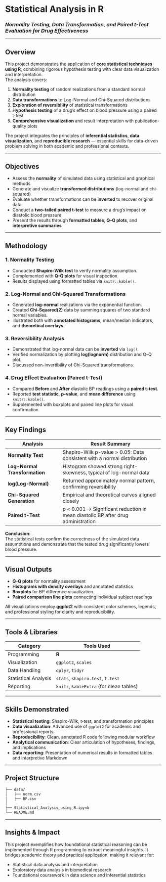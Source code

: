 # Statistical Analysis in R  
### *Normality Testing, Data Transformation, and Paired t-Test Evaluation for Drug Effectiveness*

---

## Overview

This project demonstrates the application of **core statistical techniques using R**, combining rigorous hypothesis testing with clear data visualization and interpretation.  
The analysis covers:

1. **Normality testing** of random realizations from a standard normal distribution  
2. **Data transformations** to Log-Normal and Chi-Squared distributions  
3. **Exploration of reversibility** of statistical transformations  
4. **Hypothesis testing** of a drug’s effect on blood pressure using a paired t-test  
5. **Comprehensive visualization** and result interpretation with publication-quality plots  

The project integrates the principles of **inferential statistics**, **data visualization**, and **reproducible research** — essential skills for data-driven problem solving in both academic and professional contexts.

---

## Objectives

- Assess the **normality** of simulated data using statistical and graphical methods  
- Generate and visualize **transformed distributions** (log-normal and chi-squared)  
- Evaluate whether transformations can be **inverted** to recover original data  
- Conduct a **two-tailed paired t-test** to measure a drug’s impact on diastolic blood pressure  
- Present the results through **formatted tables**, **Q–Q plots**, and **interpretive summaries**

---

## Methodology

### 1. Normality Testing  
- Conducted **Shapiro-Wilk test** to verify normality assumption.  
- Complemented with **Q-Q plots** for visual inspection.  
- Results displayed using formatted tables via `knitr::kable()`.

### 2. Log-Normal and Chi-Squared Transformations  
- Generated **log-normal** realizations via the exponential function.  
- Created **Chi-Squared(2)** data by summing squares of two standard normal variables.  
- Illustrated both with **annotated histograms**, mean/median indicators, and **theoretical overlays**.

### 3. Reversibility Analysis  
- Demonstrated that log-normal data can be **inverted** via `log()`.  
- Verified normalization by plotting **log(lognorm)** distribution and Q–Q plot.  
- Discussed non-invertibility of Chi-Squared transformations.

### 4. Drug Effect Evaluation (Paired t-Test)  
- Compared **Before** and **After** diastolic BP readings using a **paired t-test**.  
- Reported **test statistic**, **p-value**, and **mean difference** using `knitr::kable()`.  
- Supplemented with boxplots and paired line plots for visual confirmation.

---

## Key Findings

| Analysis | Result Summary |
|-----------|----------------|
| **Normality Test** | Shapiro-Wilk p-value > 0.05: Data consistent with a normal distribution |
| **Log-Normal Transformation** | Histogram showed strong right-skewness, typical of log-normal data |
| **log(Log-Normal)** | Returned approximately normal pattern, confirming reversibility |
| **Chi-Squared Generation** | Empirical and theoretical curves aligned closely |
| **Paired t-Test** | p < 0.001 → Significant reduction in mean diastolic BP after drug administration |

**Conclusion:**  
The statistical tests confirm the correctness of the simulated data assumptions and demonstrate that the tested drug significantly lowers blood pressure.

---

## Visual Outputs

- **Q-Q plots** for normality assessment  
- **Histograms with density overlays** and annotated statistics  
- **Boxplots** for BP difference visualization  
- **Paired comparison line plots** connecting individual subject readings  

All visualizations employ **ggplot2** with consistent color schemes, legends, and professional styling for clarity and reproducibility.

---

## Tools & Libraries

| Category | Tools Used |
|-----------|------------|
| Programming | **R** |
| Visualization | `ggplot2`, `scales` |
| Data Handling | `dplyr`, `tidyr` |
| Statistical Analysis | `stats`, `shapiro.test`, `t.test` |
| Reporting | `knitr`, `kableExtra` (for clean tables) |

---

## Skills Demonstrated

- **Statistical testing**: Shapiro-Wilk, t-test, and transformation principles  
- **Data visualization**: Advanced use of `ggplot2` for academic and professional reports  
- **Reproducibility**: Clean, annotated R code following modular workflow  
- **Analytical communication**: Clear articulation of hypotheses, findings, and implications  
- **Data reporting**: Presentation of numerical results in formatted tables and interpretive Markdown  

---

## Project Structure

```bash
├── data/
│   ├── norm.csv
│   ├── BP.csv
│
├── Statistical_Analysis_using_R.ipynb
└── README.md
```
---
## Insights & Impact

This project exemplifies how foundational statistical reasoning can be implemented through R programming to extract meaningful insights.
It bridges academic theory and practical application, making it relevant for:
- Statistical data analysis and interpretation
- Exploratory data analysis in biomedical research
- Foundational coursework in data science and inferential statistics

